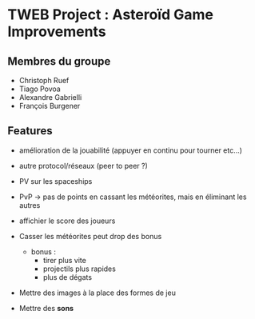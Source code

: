 # TWEB Project : Asteroïd Game Improvements


## Membres du groupe

- Christoph Ruef
- Tiago Povoa
- Alexandre Gabrielli
- François Burgener


## Features

- amélioration de la jouabilité (appuyer en continu pour tourner etc...)
- autre protocol/réseaux (peer to peer ?)
- PV sur les spaceships
- PvP -> pas de points en cassant les météorites, mais en éliminant les autres
- affichier le score des joueurs
- Casser les météorites peut drop des bonus
	- bonus :
		- tirer plus vite
		- projectils plus rapides
		- plus de dégats

- Mettre des images à la place des formes de jeu
- Mettre des **sons**